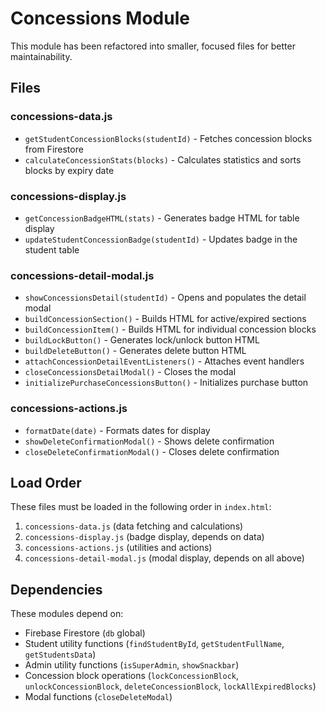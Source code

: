 # Concessions Module

This module has been refactored into smaller, focused files for better maintainability.

## Files

### concessions-data.js
- `getStudentConcessionBlocks(studentId)` - Fetches concession blocks from Firestore
- `calculateConcessionStats(blocks)` - Calculates statistics and sorts blocks by expiry date

### concessions-display.js
- `getConcessionBadgeHTML(stats)` - Generates badge HTML for table display
- `updateStudentConcessionBadge(studentId)` - Updates badge in the student table

### concessions-detail-modal.js
- `showConcessionsDetail(studentId)` - Opens and populates the detail modal
- `buildConcessionSection()` - Builds HTML for active/expired sections
- `buildConcessionItem()` - Builds HTML for individual concession blocks
- `buildLockButton()` - Generates lock/unlock button HTML
- `buildDeleteButton()` - Generates delete button HTML
- `attachConcessionDetailEventListeners()` - Attaches event handlers
- `closeConcessionsDetailModal()` - Closes the modal
- `initializePurchaseConcessionsButton()` - Initializes purchase button

### concessions-actions.js
- `formatDate(date)` - Formats dates for display
- `showDeleteConfirmationModal()` - Shows delete confirmation
- `closeDeleteConfirmationModal()` - Closes delete confirmation

## Load Order

These files must be loaded in the following order in `index.html`:

1. `concessions-data.js` (data fetching and calculations)
2. `concessions-display.js` (badge display, depends on data)
3. `concessions-actions.js` (utilities and actions)
4. `concessions-detail-modal.js` (modal display, depends on all above)

## Dependencies

These modules depend on:
- Firebase Firestore (`db` global)
- Student utility functions (`findStudentById`, `getStudentFullName`, `getStudentsData`)
- Admin utility functions (`isSuperAdmin`, `showSnackbar`)
- Concession block operations (`lockConcessionBlock`, `unlockConcessionBlock`, `deleteConcessionBlock`, `lockAllExpiredBlocks`)
- Modal functions (`closeDeleteModal`)
